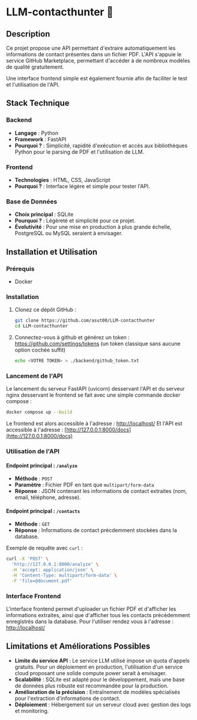 # LLM-contacthunter 🏹

## Description
Ce projet propose une API permettant d'extraire automatiquement les informations de contact présentes dans un fichier PDF. L'API s'appuie le service GitHub Marketplace, permettant d'accéder à de nombreux modèles de qualité gratuitement.

Une interface frontend simple est également fournie afin de faciliter le test et l'utilisation de l'API.

## Stack Technique
### Backend
- **Langage** : Python
- **Framework** : FastAPI
- **Pourquoi ?** : Simplicité, rapidité d'exécution et accès aux bibliothèques Python pour le parsing de PDF et l'utilisation de LLM.

### Frontend
- **Technologies** : HTML, CSS, JavaScript
- **Pourquoi ?** : Interface légère et simple pour tester l'API.

### Base de Données
- **Choix principal** : SQLite
- **Pourquoi ?** : Légèreté et simplicité pour ce projet.
- **Évolutivité** : Pour une mise en production à plus grande échelle, PostgreSQL ou MySQL seraient à envisager.

## Installation et Utilisation

### Prérequis
- Docker

### Installation
1. Clonez ce dépôt GitHub :
   ```bash
   git clone https://github.com/asut00/LLM-contacthunter
   cd LLM-contacthunter
   ```
2. Connectez-vous à github et générez un token : https://github.com/settings/tokens (un token classique sans aucune option cochée suffit)
   ```bash
   echo <VOTRE TOKEN> > ./backend/github_token.txt
   ```

### Lancement de l'API
Le lancement du serveur FastAPI (uvicorn) desservant l'API et du serveur nginx desservant le frontend se fait avec une simple commande docker compose :
   ```bash
   docker compose up --build
   ```
Le frontend est alors accessible à l'adresse : [http://localhost/](http://localhost/)
Et l'API est accessible à l'adresse : [http://127.0.0.1:8000/docs](http://127.0.0.1:8000/docs)

### Utilisation de l'API
#### Endpoint principal : `/analyze`
- **Méthode** : `POST`
- **Paramètre** : Fichier PDF en tant que `multipart/form-data`
- **Réponse** : JSON contenant les informations de contact extraites (nom, email, téléphone, adresse).

#### Endpoint principal : `/contacts`
- **Méthode** : `GET`
- **Réponse** : Informations de contact précdemment stockées dans la database.

Exemple de requête avec `curl` :
```bash
curl -X 'POST' \
  'http://127.0.0.1:8000/analyze' \
  -H 'accept: application/json' \
  -H 'Content-Type: multipart/form-data' \
  -F 'file=@document.pdf'
```

### Interface Frontend
L'interface frontend permet d'uploader un fichier PDF et d'afficher les informations extraites, ainsi que d'afficher tous les contacts précédemment enregistrés dans la database.
Pour l'utiliser rendez vous à l'adresse : [http://localhost/](http://localhost/)

## Limitations et Améliorations Possibles
- **Limite du service API** : Le service LLM utilisé impose un quota d'appels gratuits. Pour un déploiement en production, l'utilisation d'un service cloud proposant une solide compute power serait à envisager.
- **Scalabilité** : SQLite est adapté pour le développement, mais une base de données plus robuste est recommandée pour la production.
- **Amélioration de la précision** : Entraînement de modèles spécialisés pour l'extraction d'informations de contact.
- **Déploiement** : Hébergement sur un serveur cloud avec gestion des logs et monitoring.

